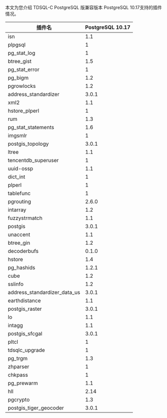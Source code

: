 本文为您介绍 TDSQL-C PostgreSQL 版兼容版本 PostgreSQL 10.17支持的插件情况。

<table>
<thead><tr><th>插件名</th><th>PostgreSQL 10.17</th></tr></thead>
<tr><td>isn</td><td>1.1</td></tr>
<tr><td>plpgsql</td><td>1</td></tr>
<tr><td>pg_stat_log</td><td>1</td></tr>
<tr><td>btree_gist</td><td>1.5</td></tr>
<tr><td>pg_stat_error</td><td>1</td></tr>
<tr><td>pg_bigm</td><td>1.2</td></tr>
<tr><td>pgrowlocks</td><td>1.2</td></tr>
<tr><td>address_standardizer</td><td>3.0.1</td></tr>
<tr><td>xml2</td><td>1.1</td></tr>
<tr><td>hstore_plperl</td><td>1</td></tr>
<tr><td>rum</td><td>1.3</td></tr>
<tr><td>pg_stat_statements</td><td>1.6</td></tr>
<tr><td>imgsmlr</td><td>1</td></tr>
<tr><td>postgis_topology</td><td>3.0.1</td></tr>
<tr><td>ltree</td><td>1.1</td></tr>
<tr><td>tencentdb_superuser</td><td>1</td></tr>
<tr><td>uuid-ossp</td><td>1.1</td></tr>
<tr><td>dict_int</td><td>1</td></tr>
<tr><td>plperl</td><td>1</td></tr>
<tr><td>tablefunc</td><td>1</td></tr>
<tr><td>pgrouting</td><td>2.6.0</td></tr>
<tr><td>intarray</td><td>1.2</td></tr>
<tr><td>fuzzystrmatch</td><td>1.1</td></tr>
<tr><td> postgis</td><td>3.0.1</td></tr>
<tr><td>unaccent</td><td>1.1</td></tr>
<tr><td>btree_gin</td><td>1.2</td></tr>
<tr><td>decoderbufs</td><td>0.1.0</td></tr>
<tr><td>hstore</td><td>1.4</td></tr>
<tr><td>pg_hashids</td><td>1.2.1</td></tr>
<tr><td>cube</td><td>1.2</td></tr>
<tr><td>sslinfo</td><td>1.2</td></tr>
<tr><td>address_standardizer_data_us</td><td>3.0.1 </td></tr>
<tr><td>earthdistance</td><td>1.1</td></tr>
<tr><td>postgis_raster</td><td>3.0.1</td></tr>
<tr><td>lo</td><td>1.1</td></tr>
<tr><td>intagg </td><td>1.1</td></tr>
<tr><td>postgis_sfcgal  </td><td>3.0.1</td></tr>
<tr><td>pltcl</td><td>1</td></tr>
<tr><td>tdsqlc_upgrade </td><td>1</td></tr>
<tr><td>pg_trgm </td><td>1.3</td></tr>
<tr><td>zhparser </td><td>1</td></tr>
<tr><td>chkpass </td><td>1</td></tr>
<tr><td>pg_prewarm</td><td>1.1</td></tr>
<tr><td>hll</td><td>2.14</td></tr>
<tr><td>pgcrypto</td><td>1.3</td></tr>
<tr><td>postgis_tiger_geocoder </td><td> 3.0.1</td></tr>
</table>
